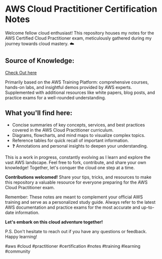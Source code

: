 
# AWS Cloud Practitioner Certification Notes
Welcome fellow cloud enthusiast! This repository houses my notes for the AWS Certified Cloud Practitioner exam, meticulously gathered during my journey towards cloud mastery. ☁️

## Source of Knowledge:
[Check Out here](https://explore.skillbuilder.aws/learn/course/134/play/93606/aws-cloud-practitioner-essentials)

Primarily based on the AWS Training Platform: comprehensive courses, hands-on labs, and insightful demos provided by AWS experts.
Supplemented with additional resources like white papers, blog posts, and practice exams for a well-rounded understanding.

## What you'll find here:
- Concise summaries of key concepts, services, and best practices covered in the AWS Cloud Practitioner curriculum.
- Diagrams, flowcharts, and mind maps to visualize complex topics.
- Reference tables for quick recall of important information.
- ❓ Annotations and personal insights to deepen your understanding.

This is a work in progress, constantly evolving as I learn and explore the vast AWS landscape. Feel free to fork, contribute, and share your own knowledge! Together, let's conquer the cloud one step at a time.

**Contributions welcomed!** Share your tips, tricks, and resources to make this repository a valuable resource for everyone preparing for the AWS Cloud Practitioner exam.

Remember: These notes are meant to complement your official AWS training and serve as a personalized study guide. Always refer to the latest AWS documentation and practice exams for the most accurate and up-to-date information.

**Let's embark on this cloud adventure together!**

P.S. Don't hesitate to reach out if you have any questions or feedback. Happy learning!

#aws #cloud #practitioner #certification #notes #training #learning #community
